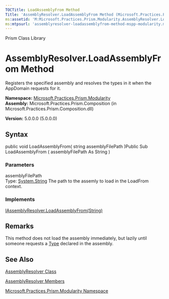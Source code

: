 ```yaml
---
TOCTitle: LoadAssemblyFrom Method
Title: 'AssemblyResolver.LoadAssemblyFrom Method (Microsoft.Practices.Prism.Modularity)'
ms:assetid: 'M:Microsoft.Practices.Prism.Modularity.AssemblyResolver.LoadAssemblyFrom(System.String)'
ms:mtpsurl: 'assemblyresolver-loadassemblyfrom-method-mspp-modularity.md'
---
```


Prism Class Library

AssemblyResolver.LoadAssemblyFrom Method
============================================

Registers the specified assembly and resolves the types in it when the AppDomain requests for it.

**Namespace:** [Microsoft.Practices.Prism.Modularity](https://msdn.microsoft.com/library/microsoft.practices.prism.modularity)
**Assembly:** Microsoft.Practices.Prism.Composition (in Microsoft.Practices.Prism.Composition.dll)

**Version:** 5.0.0.0 (5.0.0.0)

## Syntax


public void LoadAssemblyFrom( string assemblyFilePath )Public Sub LoadAssemblyFrom ( assemblyFilePath As String )

### Parameters

assemblyFilePath  
Type: [System.String](http://msdn.microsoft.com/en-us/library/s1wwdcbf)
The path to the assemly to load in the LoadFrom context.

### Implements

[IAssemblyResolver.LoadAssemblyFrom(String)](https://msdn.microsoft.com/library/microsoft.practices.prism.modularity.iassemblyresolver.loadassemblyfrom(system.string))

Remarks
-------

This method does not load the assembly immediately, but lazily until someone requests a [Type](http://msdn.microsoft.com/en-us/library/42892f65) declared in the assembly.

See Also
--------


[AssemblyResolver Class](https://msdn.microsoft.com/library/microsoft.practices.prism.modularity.assemblyresolver)

[AssemblyResolver Members](https://msdn.microsoft.com/allmembers.t:microsoft.practices.prism.modularity.assemblyresolver)

[Microsoft.Practices.Prism.Modularity Namespace](https://msdn.microsoft.com/library/microsoft.practices.prism.modularity)
